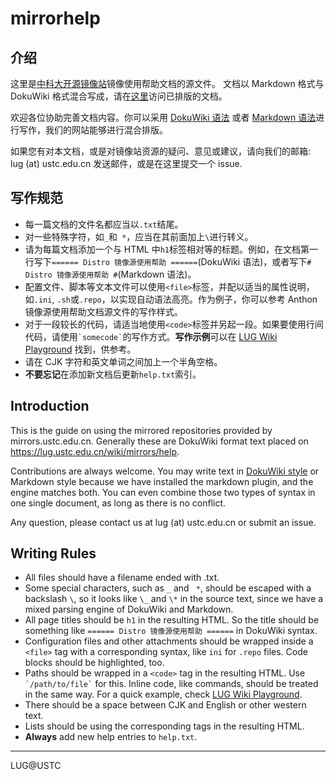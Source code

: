 mirrorhelp
==========

介绍
--------

这里是[中科大开源镜像站](https://mirrors.ustc.edu.cn/)镜像使用帮助文档的源文件。
文档以 Markdown 格式与 DokuWiki 格式混合写成，请在[这里](https://lug.ustc.edu.cn/wiki/mirrors/help)访问已排版的文档。

欢迎各位协助完善文档内容。你可以采用 [DokuWiki 语法](https://www.dokuwiki.org/zh:syntax)
或者 [Markdown 语法](http://wowubuntu.com/markdown/)进行写作，我们的网站能够进行混合排版。

如果您有对本文档，或是对镜像站资源的疑问、意见或建议，请向我们的邮箱:  lug (at) ustc.edu.cn
发送邮件，或是在这里提交一个 issue.

写作规范
-----------

-  每一篇文档的文件名都应当以`.txt`结尾。
-  对一些特殊字符，如`_`和` *`，应当在其前面加上`\`进行转义。
-  请为每篇文档添加一个与 HTML 中`h1`标签相对等的标题。例如，在文档第一行写下`====== Distro 镜像源使用帮助 ======`(DokuWiki 语法)，或者写下`# Distro 镜像源使用帮助 #`(Markdown 语法)。
-  配置文件、脚本等文本文件可以使用`<file>`标签，并配以适当的属性说明，如`.ini`, `.sh`或`.repo`，以实现自动语法高亮。作为例子，你可以参考 Anthon 镜像源使用帮助文档源文件的写作样式。
-  对于一段较长的代码，请适当地使用`<code>`标签并另起一段。如果要使用行间代码，请使用<code>\`somecode\`</code>的写作方式。**写作示例**可以在 [LUG Wiki Playground](https://lug.ustc.edu.cn/wiki/playground/playground) 找到，供参考。
-  请在 CJK 字符和英文单词之间加上一个半角空格。
-  **不要忘记**在添加新文档后更新`help.txt`索引。

Introduction
-------------

This is the guide on using the mirrored repositories provided by mirrors.ustc.edu.cn.
Generally these are DokuWiki format text placed on https://lug.ustc.edu.cn/wiki/mirrors/help.

Contributions are always welcome. You may write text in [DokuWiki style](https://www.dokuwiki.org/wiki:syntax)
or Markdown style because we have installed the markdown plugin, and the engine matches both.
You can even combine those two types of syntax in one single document, as long as there is no conflict.

Any question, please contact us at lug (at) ustc.edu.cn or submit an issue.

Writing Rules
-----

- All files should have a filename ended with .txt.
- Some special characters, such as `_` and ` *`, should be escaped with a backslash `\`, so it looks like `\_` and `\*` in the source text, since we have a mixed parsing engine of DokuWiki and Markdown.
- All page titles should be `h1` in the resulting HTML. So the title should be something like `====== Distro 镜像源使用帮助 ======` in DokuWiki syntax.
- Configuration files and other attachments should be wrapped inside a `<file>` tag with a corresponding syntax, like `ini` for `.repo` files. Code blocks should be highlighted, too.
- Paths should be wrapped in a `<code>` tag in the resulting HTML. Use <code>\`/path/to/file\`</code> for this. Inline code, like commands, should be treated in the same way. For a quick example, check [LUG Wiki Playground](https://lug.ustc.edu.cn/wiki/playground/playground).
- There should be a space between CJK and English or other western text.
- Lists should be using the corresponding tags in the resulting HTML. 
- **Always** add new help entries to `help.txt`.

* * *
LUG@USTC

